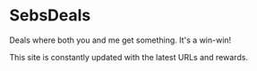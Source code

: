 # SebsDeals
Deals where both you and me get something. It's a win-win!

This site is constantly updated with the latest URLs and rewards.
